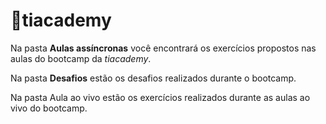 # :brain:tiacademy

Na pasta **Aulas assíncronas** você encontrará os exercícios propostos nas aulas do bootcamp da *tiacademy*.

Na pasta **Desafios** estão os desafios realizados durante o bootcamp.

Na pasta Aula ao vivo estão os exercícios realizados durante as aulas ao vivo do bootcamp.

